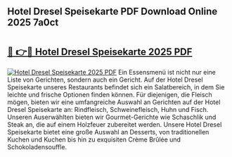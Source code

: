 ## Hotel Dresel Speisekarte PDF Download Online 2025 7a0ct

# <h2><a href="http://gc8dfrq.nevu.top/?p=Hotel+Dresel+Speisekarte">🔗 👉🔴 Hotel Dresel Speisekarte 2025 PDF</a></h2>

[![Hotel Dresel Speisekarte 2025 PDF](https://i.imgur.com/dBaPXMq.png)](http://gc8dfrq.nevu.top/?p=Hotel+Dresel+Speisekarte)
Ein Essensmenü ist nicht nur eine Liste von Gerichten, sondern auch ein Gericht. Auf der Hotel Dresel Speisekarte unseres Restaurants befindet sich ein Salatbereich, in dem Sie leichte und frische Optionen finden können. Für diejenigen, die Fleisch mögen, bieten wir eine umfangreiche Auswahl an Gerichten auf der Hotel Dresel Speisekarte an: Rindfleisch, Schweinefleisch, Huhn und Fisch. Unseren Auserwählten bieten wir Gourmet-Gerichte wie Schaschlik und Steak an, die auf einem Holzfeuer zubereitet werden. Unsere Hotel Dresel Speisekarte bietet eine große Auswahl an Desserts, von traditionellen Kuchen und Kuchen bis hin zu exquisiten Crème Brûlée und Schokoladensouffle.
